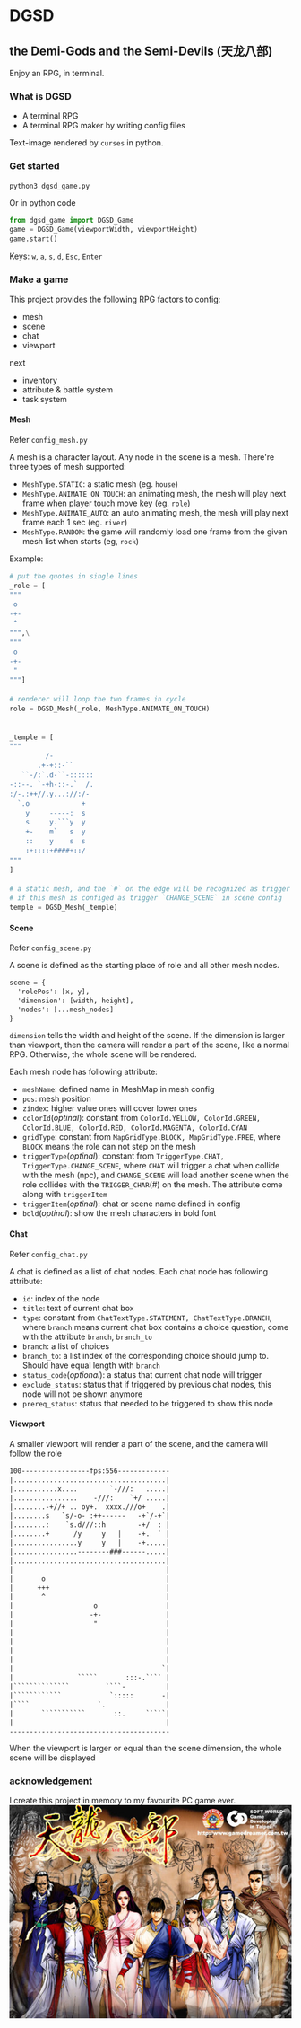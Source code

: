 # DGSD
## the Demi-Gods and the Semi-Devils (天龙八部)
Enjoy an RPG, in terminal.

### What is DGSD
- A terminal RPG
- A terminal RPG maker by writing config files

Text-image rendered by `curses` in python.

### Get started
```
python3 dgsd_game.py
```

Or in python code
```python
from dgsd_game import DGSD_Game 
game = DGSD_Game(viewportWidth, viewportHeight)
game.start()
```

Keys: `w`, `a`, `s`, `d`, `Esc`, `Enter`

### Make a game
This project provides the following RPG factors to config:
- mesh
- scene
- chat
- viewport

next
- inventory
- attribute & battle system
- task system

#### Mesh
Refer `config_mesh.py`

A mesh is a character layout. Any node in the scene is a mesh. There're three types of mesh supported:
- `MeshType.STATIC`: a static mesh (eg. `house`)
- `MeshType.ANIMATE_ON_TOUCH`: an animating mesh, the mesh will play next frame when player touch move key (eg. `role`)
- `MeshType.ANIMATE_AUTO`: an auto animating mesh, the mesh will play next frame each 1 sec (eg. `river`)
- `MeshType.RANDOM`: the game will randomly load one frame from the given mesh list when starts (eg, `rock`)

Example:
```python
# put the quotes in single lines
_role = [
"""
 o 
-+-
 ^ 
""",\
"""
 o 
-+-
 " 
"""]

# renderer will loop the two frames in cycle
role = DGSD_Mesh(_role, MeshType.ANIMATE_ON_TOUCH)


_temple = [
"""
         /-          
       .+-+::-``     
   ``-/:`.d-``-::::::
-::--. `-+h-::-.`  /.
:/-.:++//.y...://:/- 
  `.o             +  
    y     -----:  s  
    s     y.```y  y  
    +-    m`   s  y  
    ::    y    s  s  
    :+::::+####+::/  
"""
]

# a static mesh, and the `#` on the edge will be recognized as trigger point
# if this mesh is configed as trigger `CHANGE_SCENE` in scene config
temple = DGSD_Mesh(_temple)
```

#### Scene
Refer `config_scene.py`

A scene is defined as the starting place of role and all other mesh nodes.
```
scene = {
  'rolePos': [x, y],
  'dimension': [width, height],
  'nodes': [...mesh_nodes]
}
```
`dimension` tells the width and height of the scene. If the dimension is larger than viewport, then the camera  will render a part of the scene, like a normal RPG. Otherwise, the whole scene will be rendered.

Each mesh node has following attribute:
- `meshName`: defined name in MeshMap in mesh config
- `pos`: mesh position
- `zindex`: higher value ones will cover lower ones
- `colorId`(*optinal*): constant from `ColorId.YELLOW, ColorId.GREEN, ColorId.BLUE, ColorId.RED, ColorId.MAGENTA, ColorId.CYAN`
- `gridType`: constant from `MapGridType.BLOCK, MapGridType.FREE`, where `BLOCK` means the role can not step on the mesh
- `triggerType`(*optinal*): constant from `TriggerType.CHAT, TriggerType.CHANGE_SCENE`, where `CHAT` will trigger a chat when collide with the mesh (npc), and `CHANGE_SCENE` will load another scene when the role collides with the `TRIGGER_CHAR`(#) on the mesh. The attribute come along with `triggerItem`
- `triggerItem`(*optinal*): chat or scene name defined in config
- `bold`(*optinal*): show the mesh characters in bold font

#### Chat
Refer `config_chat.py`

A chat is defined as a list of chat nodes. Each chat node has  following attribute:
- `id`: index of the node
- `title`: text of current chat box
- `type`: constant from `ChatTextType.STATEMENT, ChatTextType.BRANCH`, where `branch` means current chat box contains a choice question, come with the attribute `branch`, `branch_to`
- `branch`: a list of choices
- `branch_to`: a list index of the corresponding choice should jump to. Should have equal length with `branch`
- `status_code`(*optional*): a status that current chat node will trigger
- `exclude_status`: status that if triggered by previous chat nodes, this node will not be shown anymore
- `prereq_status`: status that needed to be triggered to show this node


#### Viewport
A smaller viewport will render a part of the scene, and the camera will follow the role
```
100-----------------fps:556-------------
|......................................|
|...........x....        `-///:   .....|
|................    -///:    `+/ .....|
|........-+//+ .. oy+.  xxxx.///o+    .|
|........s   `s/-o- :++------   -+`/-+`|
|........:    `s.d///::h        -+/  : |
|........+      /y     y   |    -+.  ` |
|................y     y   |    -+.....|
|................--------###------.....|
|......................................|
|                                      |
|       o                              |
|      +++                             |
|       ^                              |
|                    o                 |
|                   -+-                |
|                    "                 |
|                                      |
|                                      |
|                                      |
|                                      |
|                                     `|
|                `````       :::-.```` |
|``````````````         ````-          |
|````````````            `:::::       -|
|````                 `.               |
|       ```````````       ::.     `````|
|                                      |
----------------------------------------
```
When the viewport is larger or equal than the scene dimension, the whole scene will be displayed

### acknowledgement
I create this project in memory to my favourite PC game ever.
![TianLong](img/tianlongbabu.jpg)

